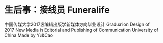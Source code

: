 # 生后事：接线员 Funeralife
中国传媒大学2017级编辑出版学新媒体方向毕业设计
Graduation Design of 2017 New Media in Editorial and Publishing of Communication University of China
Made by Yu&Cao
